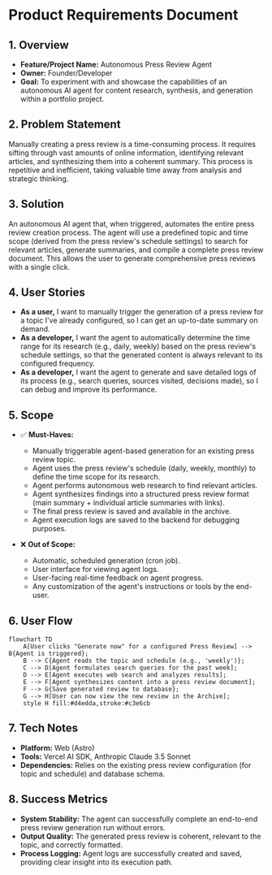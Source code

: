 # Product Requirements Document

## 1. Overview

- **Feature/Project Name:** Autonomous Press Review Agent
- **Owner:** Founder/Developer
- **Goal:** To experiment with and showcase the capabilities of an autonomous AI agent for content research, synthesis, and generation within a portfolio project.

## 2. Problem Statement

Manually creating a press review is a time-consuming process. It requires sifting through vast amounts of online information, identifying relevant articles, and synthesizing them into a coherent summary. This process is repetitive and inefficient, taking valuable time away from analysis and strategic thinking.

## 3. Solution

An autonomous AI agent that, when triggered, automates the entire press review creation process. The agent will use a predefined topic and time scope (derived from the press review's schedule settings) to search for relevant articles, generate summaries, and compile a complete press review document. This allows the user to generate comprehensive press reviews with a single click.

## 4. User Stories

- **As a user,** I want to manually trigger the generation of a press review for a topic I've already configured, so I can get an up-to-date summary on demand.
- **As a developer,** I want the agent to automatically determine the time range for its research (e.g., daily, weekly) based on the press review's schedule settings, so that the generated content is always relevant to its configured frequency.
- **As a developer,** I want the agent to generate and save detailed logs of its process (e.g., search queries, sources visited, decisions made), so I can debug and improve its performance.

## 5. Scope

- ✅ **Must-Haves:**
  - Manually triggerable agent-based generation for an existing press review topic.
  - Agent uses the press review's schedule (daily, weekly, monthly) to define the time scope for its research.
  - Agent performs autonomous web research to find relevant articles.
  - Agent synthesizes findings into a structured press review format (main summary + individual article summaries with links).
  - The final press review is saved and available in the archive.
  - Agent execution logs are saved to the backend for debugging purposes.

- ❌ **Out of Scope:**
  - Automatic, scheduled generation (cron job).
  - User interface for viewing agent logs.
  - User-facing real-time feedback on agent progress.
  - Any customization of the agent's instructions or tools by the end-user.

## 6. User Flow

```mermaid
flowchart TD
    A[User clicks "Generate now" for a configured Press Review] --> B{Agent is triggered};
    B --> C{Agent reads the topic and schedule (e.g., 'weekly')};
    C --> D[Agent formulates search queries for the past week];
    D --> E[Agent executes web search and analyzes results];
    E --> F[Agent synthesizes content into a press review document];
    F --> G{Save generated review to database};
    G --> H[User can now view the new review in the Archive];
    style H fill:#d4edda,stroke:#c3e6cb
```

## 7. Tech Notes

- **Platform:** Web (Astro)
- **Tools:** Vercel AI SDK, Anthropic Claude 3.5 Sonnet
- **Dependencies:** Relies on the existing press review configuration (for topic and schedule) and database schema.

## 8. Success Metrics

- **System Stability:** The agent can successfully complete an end-to-end press review generation run without errors.
- **Output Quality:** The generated press review is coherent, relevant to the topic, and correctly formatted.
- **Process Logging:** Agent logs are successfully created and saved, providing clear insight into its execution path.
